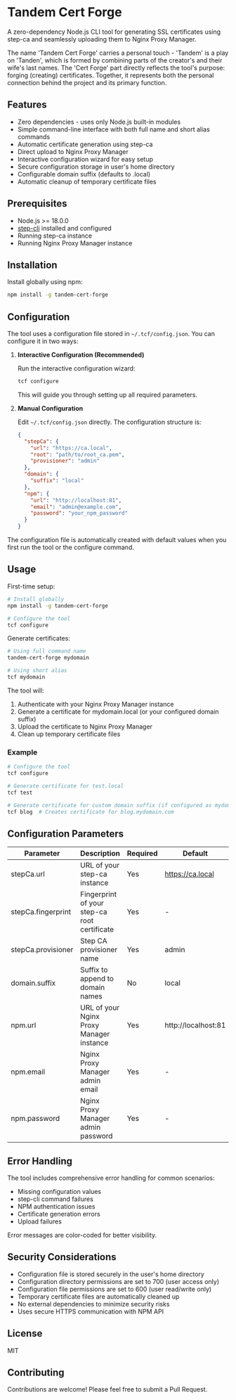 # Tandem Cert Forge

A zero-dependency Node.js CLI tool for generating SSL certificates using step-ca and seamlessly uploading them to Nginx Proxy Manager.

The name 'Tandem Cert Forge' carries a personal touch - 'Tandem' is a play on 'Tanden', which is formed by combining parts of the creator's and their wife's last names. The 'Cert Forge' part directly reflects the tool's purpose: forging (creating) certificates. Together, it represents both the personal connection behind the project and its primary function.

## Features

- Zero dependencies - uses only Node.js built-in modules
- Simple command-line interface with both full name and short alias commands
- Automatic certificate generation using step-ca
- Direct upload to Nginx Proxy Manager
- Interactive configuration wizard for easy setup
- Secure configuration storage in user's home directory
- Configurable domain suffix (defaults to .local)
- Automatic cleanup of temporary certificate files

## Prerequisites

- Node.js >= 18.0.0
- [step-cli](https://smallstep.com/docs/step-cli/installation) installed and configured
- Running step-ca instance
- Running Nginx Proxy Manager instance

## Installation

Install globally using npm:

```bash
npm install -g tandem-cert-forge
```

## Configuration

The tool uses a configuration file stored in `~/.tcf/config.json`. You can configure it in two ways:

1. **Interactive Configuration (Recommended)**
   
   Run the interactive configuration wizard:
   ```bash
   tcf configure
   ```
   This will guide you through setting up all required parameters.

2. **Manual Configuration**
   
   Edit `~/.tcf/config.json` directly. The configuration structure is:
   ```json
   {
     "stepCa": {
       "url": "https://ca.local",
       "root": "path/to/root_ca.pem",
       "provisioner": "admin"
     },
     "domain": {
       "suffix": "local"
     },
     "npm": {
       "url": "http://localhost:81",
       "email": "admin@example.com",
       "password": "your_npm_password"
     }
   }
   ```

The configuration file is automatically created with default values when you first run the tool or the configure command.

## Usage

First-time setup:
```bash
# Install globally
npm install -g tandem-cert-forge

# Configure the tool
tcf configure
```

Generate certificates:
```bash
# Using full command name
tandem-cert-forge mydomain

# Using short alias
tcf mydomain
```

The tool will:
1. Authenticate with your Nginx Proxy Manager instance
2. Generate a certificate for mydomain.local (or your configured domain suffix)
3. Upload the certificate to Nginx Proxy Manager
4. Clean up temporary certificate files

### Example

```bash
# Configure the tool
tcf configure

# Generate certificate for test.local
tcf test

# Generate certificate for custom domain suffix (if configured as mydomain.com)
tcf blog  # Creates certificate for blog.mydomain.com
```

## Configuration Parameters

| Parameter | Description | Required | Default |
|-----------|-------------|----------|---------| 
| stepCa.url | URL of your step-ca instance | Yes | https://ca.local |
| stepCa.fingerprint | Fingerprint of your step-ca root certificate | Yes | - |
| stepCa.provisioner | Step CA provisioner name | Yes | admin |
| domain.suffix | Suffix to append to domain names | No | local |
| npm.url | URL of your Nginx Proxy Manager instance | Yes | http://localhost:81 |
| npm.email | Nginx Proxy Manager admin email | Yes | - |
| npm.password | Nginx Proxy Manager admin password | Yes | - |

## Error Handling

The tool includes comprehensive error handling for common scenarios:
- Missing configuration values
- step-cli command failures
- NPM authentication issues
- Certificate generation errors
- Upload failures

Error messages are color-coded for better visibility.

## Security Considerations

- Configuration file is stored securely in the user's home directory
- Configuration directory permissions are set to 700 (user access only)
- Configuration file permissions are set to 600 (user read/write only)
- Temporary certificate files are automatically cleaned up
- No external dependencies to minimize security risks
- Uses secure HTTPS communication with NPM API

## License

MIT

## Contributing

Contributions are welcome! Please feel free to submit a Pull Request.

